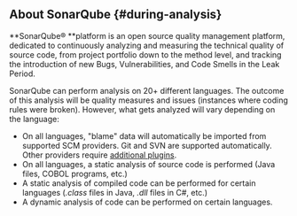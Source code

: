 ## About SonarQube {#during-analysis}

**SonarQube® **platform is an open source quality management platform, dedicated to continuously analyzing and measuring the technical quality of source code, from project portfolio down to the method level, and tracking the introduction of new Bugs, Vulnerabilities, and Code Smells in the Leak Period.

SonarQube can perform analysis on 20+ different languages. The outcome of this analysis will be quality measures and issues \(instances where coding rules were broken\). However, what gets analyzed will vary depending on the language:

* On all languages, "blame" data will automatically be imported from supported SCM providers. Git and SVN are supported automatically. Other providers require [additional plugins](http://docs.sonarqube.org/display/PLUG/Plugin+Library).
* On all languages, a static analysis of source code is performed \(Java files, COBOL programs, etc.\)
* A static analysis of compiled code can be performed for certain languages \(_.class_ files in Java, _.dll_ files in C\#, etc.\)
* A dynamic analysis of code can be performed on certain languages.



